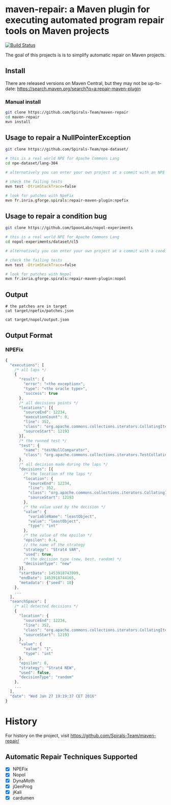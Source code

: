 # maven-repair: a Maven plugin for executing automated program repair tools on Maven projects 

[![Build Status](https://travis-ci.org/Spirals-Team/maven-repair.svg?branch=master)](https://travis-ci.org/Spirals-Team/maven-repair)

The goal of this projects is is to simplify automatic repair on Maven projects.

## Install

There are released versions on Maven Central, but they may not be up-to-date: https://search.maven.org/search?q=a:repair-maven-plugin

### Manual install

```bash
git clone https://github.com/Spirals-Team/maven-repair
cd maven-repair
mvn install
```

## Usage to repair a NullPointerException

```bash
git clone https://github.com/Spirals-Team/npe-dataset/

# this is a real world NPE for Apache Commons Lang
cd npe-dataset/lang-304

# alternatively you can enter your own project at a commit with an NPE

# check the failing tests
mvn test -DtrimStackTrace=false

# look for patches with NpeFix
mvn fr.inria.gforge.spirals:repair-maven-plugin:npefix
```

## Usage to repair a condition bug

```bash
git clone https://github.com/SpoonLabs/nopol-experiments

# this is a real world NPE for Apache Commons Lang
cd nopol-experiments/dataset/cl5

# alternatively you can enter your own project at a commit with a condition bug

# check the failing tests
mvn test -DtrimStackTrace=false

# look for patches with Nopol
mvn fr.inria.gforge.spirals:repair-maven-plugin:nopol
```



## Output

```
# the patches are in target
cat target/npefix/patches.json

cat target/nopol/output.json
```

## Output Format

### NPEFix
```js
{
  "executions": [
    /* all laps */
    {
      "result": {
        "error": "<the exception>",
        "type": "<the oracle type>",
        "success": true
      },
      /* all decisions points */
      "locations": [{
        "sourceEnd": 12234,
        "executionCount": 0,
        "line": 352,
        "class": "org.apache.commons.collections.iterators.CollatingIterator",
        "sourceStart": 12193
      }],
      /* the runned test */
      "test": {
        "name": "testNullComparator",
        "class": "org.apache.commons.collections.iterators.TestCollatingIterator"
      },
      /* all decision made during the laps */
      "decisions": [{
        /* the location of the laps */
        "location": {
          "sourceEnd": 12234,
          "line": 352,
          "class": "org.apache.commons.collections.iterators.CollatingIterator",
          "sourceStart": 12193
        },
        /* the value used by the decision */
        "value": {
          "variableName": "leastObject",
          "value": "leastObject",
          "type": "int"
        },
        /* the value of the epsilon */
        "epsilon": 0.4,
        // the name of the strategy
        "strategy": "Strat4 VAR",
        "used": true,
        /* the decision type (new, best, random) */
        "decisionType": "new"
      }],
      "startDate": 1453918743999,
      "endDate": 1453918744165,
      "metadata": {"seed": 10}
    },
    ...
  ],
  "searchSpace": [
    /* all detected decisions */
    {
      "location": {
        "sourceEnd": 12234,
        "line": 352,
        "class": "org.apache.commons.collections.iterators.CollatingIterator",
        "sourceStart": 12193
      },
      "value": {
        "value": "1",
        "type": "int"
      },
      "epsilon": 0,
      "strategy": "Strat4 NEW",
      "used": false,
      "decisionType": "random"
    },
    ...
  ],
  "date": "Wed Jan 27 19:19:37 CET 2016"
}
```
# History

For history on the project, visit https://github.com/Spirals-Team/maven-repair/

## Automatic Repair Techniques Supported

- [X] NPEFix
- [X] Nopol
- [X] DynaMoth
- [X] jGenProg
- [X] jKali
- [X] cardumen
